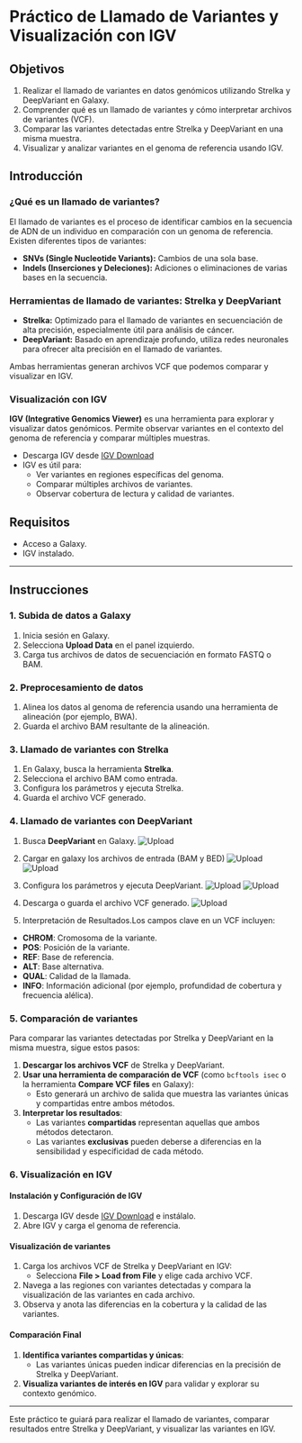 # Práctico de Llamado de Variantes y Visualización con IGV

## Objetivos

1. Realizar el llamado de variantes en datos genómicos utilizando Strelka y DeepVariant en Galaxy.
2. Comprender qué es un llamado de variantes y cómo interpretar archivos de variantes (VCF).
3. Comparar las variantes detectadas entre Strelka y DeepVariant en una misma muestra.
4. Visualizar y analizar variantes en el genoma de referencia usando IGV.

## Introducción

### ¿Qué es un llamado de variantes?

El llamado de variantes es el proceso de identificar cambios en la secuencia de ADN de un individuo en comparación con un genoma de referencia. Existen diferentes tipos de variantes:
- **SNVs (Single Nucleotide Variants):** Cambios de una sola base.
- **Indels (Inserciones y Deleciones):** Adiciones o eliminaciones de varias bases en la secuencia.

### Herramientas de llamado de variantes: Strelka y DeepVariant

- **Strelka:** Optimizado para el llamado de variantes en secuenciación de alta precisión, especialmente útil para análisis de cáncer.
- **DeepVariant:** Basado en aprendizaje profundo, utiliza redes neuronales para ofrecer alta precisión en el llamado de variantes.

Ambas herramientas generan archivos VCF que podemos comparar y visualizar en IGV.

### Visualización con IGV

**IGV (Integrative Genomics Viewer)** es una herramienta para explorar y visualizar datos genómicos. Permite observar variantes en el contexto del genoma de referencia y comparar múltiples muestras.

- Descarga IGV desde [IGV Download](https://software.broadinstitute.org/software/igv/download)
- IGV es útil para:
  - Ver variantes en regiones específicas del genoma.
  - Comparar múltiples archivos de variantes.
  - Observar cobertura de lectura y calidad de variantes.

## Requisitos

- Acceso a Galaxy.
- IGV instalado.

---

## Instrucciones

### 1. Subida de datos a Galaxy

1. Inicia sesión en Galaxy.
2. Selecciona **Upload Data** en el panel izquierdo.
3. Carga tus archivos de datos de secuenciación en formato FASTQ o BAM.

### 2. Preprocesamiento de datos

1. Alinea los datos al genoma de referencia usando una herramienta de alineación (por ejemplo, BWA).
2. Guarda el archivo BAM resultante de la alineación.

### 3. Llamado de variantes con Strelka

1. En Galaxy, busca la herramienta **Strelka**.
3. Selecciona el archivo BAM como entrada.
4. Configura los parámetros y ejecuta Strelka.
5. Guarda el archivo VCF generado.

### 4. Llamado de variantes con DeepVariant

1. Busca **DeepVariant** en Galaxy.
   ![Upload](CLASE1/images/deepvariant.png)
3. Cargar en galaxy los archivos de entrada (BAM y BED)
   ![Upload](CLASE1/images/deepvariant1.png)
   ![Upload](CLASE1/images/deepvariant2.png)
5. Configura los parámetros y ejecuta DeepVariant.
   ![Upload](CLASE1/images/deepvariant3.png)
   ![Upload](CLASE1/images/deepvariant4.png)
7. Descarga o guarda el archivo VCF generado.
   ![Upload](CLASE1/images/deepvariant5.png)

8. Interpretación de Resultados.Los campos clave en un VCF incluyen:
- **CHROM**: Cromosoma de la variante.
- **POS**: Posición de la variante.
- **REF**: Base de referencia.
- **ALT**: Base alternativa.
- **QUAL**: Calidad de la llamada.
- **INFO**: Información adicional (por ejemplo, profundidad de cobertura y frecuencia alélica).

### 5. Comparación de variantes

Para comparar las variantes detectadas por Strelka y DeepVariant en la misma muestra, sigue estos pasos:

1. **Descargar los archivos VCF** de Strelka y DeepVariant.
2. **Usar una herramienta de comparación de VCF** (como `bcftools isec` o la herramienta **Compare VCF files** en Galaxy):
   - Esto generará un archivo de salida que muestra las variantes únicas y compartidas entre ambos métodos.
3. **Interpretar los resultados**:
   - Las variantes **compartidas** representan aquellas que ambos métodos detectaron.
   - Las variantes **exclusivas** pueden deberse a diferencias en la sensibilidad y especificidad de cada método.

### 6. Visualización en IGV

#### Instalación y Configuración de IGV

1. Descarga IGV desde [IGV Download](https://software.broadinstitute.org/software/igv/download) e instálalo.
2. Abre IGV y carga el genoma de referencia.

#### Visualización de variantes

1. Carga los archivos VCF de Strelka y DeepVariant en IGV:
   - Selecciona **File > Load from File** y elige cada archivo VCF.
2. Navega a las regiones con variantes detectadas y compara la visualización de las variantes en cada archivo.
3. Observa y anota las diferencias en la cobertura y la calidad de las variantes.

#### Comparación Final

1. **Identifica variantes compartidas y únicas**:
   - Las variantes únicas pueden indicar diferencias en la precisión de Strelka y DeepVariant.
2. **Visualiza variantes de interés en IGV** para validar y explorar su contexto genómico.

---

Este práctico te guiará para realizar el llamado de variantes, comparar resultados entre Strelka y DeepVariant, y visualizar las variantes en IGV.
